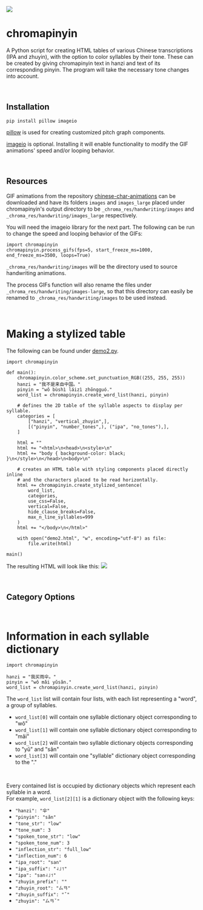 ![](https://github.com/travisgk/chromapinyin/blob/main/_screenshots/_demo1.png?raw=true)
# chromapinyin
A Python script for creating HTML tables of various Chinese transcriptions (IPA and zhuyin), with the option to color syllables by their tone.
These can be created by giving chromapinyin text in hanzi and text of its corresponding pinyin.
The program will take the necessary tone changes into account.

<br>

## Installation
```
pip install pillow imageio
```
[pillow](https://github.com/python-pillow/Pillow) is used for creating customized pitch graph components.

[imageio](https://github.com/imageio/imageio) is optional. Installing it will enable functionality to modify the GIF animations' speed and/or looping behavior.

<br>

## Resources

GIF animations from the repository [chinese-char-animations](https://github.com/nmarley/chinese-char-animations) can be downloaded and have its folders ```images``` and ```images_large``` placed under chromapinyin's output directory to be ```_chroma_res/handwriting/images``` and ```_chroma_res/handwriting/images_large``` respectively.

You will need the imageio library for the next part.
The following can be run to change the speed and looping behavior of the GIFs:
```
import chromapinyin
chromapinyin.process_gifs(fps=5, start_freeze_ms=1000, end_freeze_ms=3500, loops=True)
```

```_chroma_res/handwriting/images``` will be the directory used to source handwriting animations.

The process GIFs function will also rename the files under ```_chroma_res/handwriting/images-large```,
so that this directory can easily be renamed to ```_chroma_res/handwriting/images``` to be used instead.

<br>

# Making a stylized table
The following can be found under [demo2.py](https://github.com/travisgk/chromapinyin/blob/main/main.py).
```
import chromapinyin

def main():
	chromapinyin.color_scheme.set_punctuation_RGB((255, 255, 255))
	hanzi = "我不是来自中国。"
	pinyin = "wǒ bùshì láizì zhōngguó."
	word_list = chromapinyin.create_word_list(hanzi, pinyin)

	# defines the 2D table of the syllable aspects to display per syllable.
	categories = [
	    ["hanzi", "vertical_zhuyin",],
	    [("pinyin", "number_tones",), ("ipa", "no_tones"),],
	]

	html = ""
	html += "<html>\n<head>\n<style>\n"
	html += "body { background-color: black; }\n</style>\n</head>\n<body>\n"

	# creates an HTML table with styling components placed directly inline
	# and the characters placed to be read horizontally.
	html += chromapinyin.create_stylized_sentence(
	    word_list, 
	    categories,
	    use_css=False,
	    vertical=False,
	    hide_clause_breaks=False,
	    max_n_line_syllables=999
	)
	html += "</body>\n</html>"

	with open("demo2.html", "w", encoding="utf-8") as file:
		file.write(html)

main()
```

The resulting HTML will look like this:
![](https://github.com/travisgk/chromapinyin/blob/main/_screenshots/_demo2.png?raw=true)

<br>

## Category Options

<br>

# Information in each syllable dictionary
```
import chromapinyin

hanzi = "我买雨伞。"
pinyin = "wǒ mǎi yǔsǎn."
word_list = chromapinyin.create_word_list(hanzi, pinyin)
```
The ```word_list``` list will contain four lists, with each list representing a "word", a group of syllables.
- ```word_list[0]``` will contain one syllable dictionary object corresponding to "wǒ" 
- ```word_list[1]``` will contain one syllable dictionary object corresponding to "mǎi"
- ```word_list[2]``` will contain two syllable dictionary objects corresponding to "yǔ" and "sǎn"
- ```word_list[3]``` will contain one "syllable" dictionary object corresponding to the "."
<br>

Every contained list is occupied by dictionary objects which represent each syllable in a word.
<br>
For example, ```word_list[2][1]``` is a dictionary object with the following keys:
- ```"hanzi": "伞"```
- ```"pinyin": "sǎn"```
- ```"tone_str": "low"```
- ```"tone_num": 3```
- ```"spoken_tone_str": "low"```
- ```"spoken_tone_num": 3```
- ```"inflection_str": "full_low"```
- ```"inflection_num": 6```
- ```"ipa_root": "san"```
- ```"ipa_suffix": "˨˩˦"```
- ```"ipa": "san˨˩˦"```
- ```"zhuyin_prefix": ""```
- ```"zhuyin_root": "ㄙㄢ"```
- ```"zhuyin_suffix": "ˇ"```
- ```"zhuyin": "ㄙㄢˇ"```
<br>
